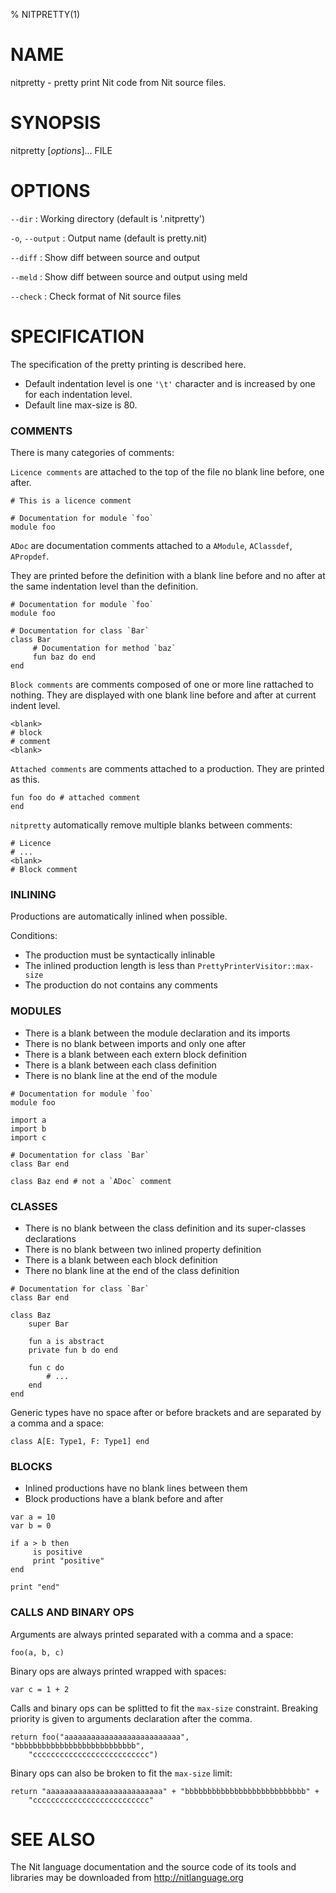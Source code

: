 % NITPRETTY(1)

# NAME

nitpretty - pretty print Nit code from Nit source files.

# SYNOPSIS

nitpretty [*options*]... FILE

# OPTIONS

`--dir`
:   Working directory (default is '.nitpretty')

`-o`, `--output`
:   Output name (default is pretty.nit)

`--diff`
:   Show diff between source and output

`--meld`
:   Show diff between source and output using meld

`--check`
:   Check format of Nit source files

# SPECIFICATION

The specification of the pretty printing is described here.

* Default indentation level is one `'\t'` character and is increased by one for
  each indentation level.
* Default line max-size is 80.

### COMMENTS

There is many categories of comments:

`Licence comments` are attached to the top of the file no blank line before,
one after.

~~~nitish
# This is a licence comment

# Documentation for module `foo`
module foo
~~~

`ADoc` are documentation comments attached to a `AModule`, `AClassdef`, `APropdef`.

They are printed before the definition with a blank line before and no after
at the same indentation level than the definition.

~~~nitish
# Documentation for module `foo`
module foo

# Documentation for class `Bar`
class Bar
     # Documentation for method `baz`
     fun baz do end
end
~~~

`Block comments` are comments composed of one or more line rattached to nothing.
They are displayed with one blank line before and after at current indent level.

~~~nitish
<blank>
# block
# comment
<blank>
~~~

`Attached comments` are comments attached to a production.
They are printed as this.

~~~nitish
fun foo do # attached comment
end
~~~

`nitpretty` automatically remove multiple blanks between comments:

~~~nitish
# Licence
# ...
<blank>
# Block comment
~~~

### INLINING

Productions are automatically inlined when possible.

Conditions:

* The production must be syntactically inlinable
* The inlined production length is less than `PrettyPrinterVisitor::max-size`
* The production do not contains any comments

### MODULES

* There is a blank between the module declaration and its imports
* There is no blank between imports and only one after
* There is a blank between each extern block definition
* There is a blank between each class definition
* There is no blank line at the end of the module

~~~nitish
# Documentation for module `foo`
module foo

import a
import b
import c

# Documentation for class `Bar`
class Bar end

class Baz end # not a `ADoc` comment
~~~

### CLASSES

* There is no blank between the class definition and its super-classes declarations
* There is no blank between two inlined property definition
* There is a blank between each block definition
* There no blank line at the end of the class definition

~~~nitish
# Documentation for class `Bar`
class Bar end

class Baz
    super Bar

    fun a is abstract
    private fun b do end

    fun c do
        # ...
    end
end
~~~

Generic types have no space after or before brackets and are separated by a comma and a space:

~~~nitish
class A[E: Type1, F: Type1] end
~~~

### BLOCKS

* Inlined productions have no blank lines between them
* Block productions have a blank before and after

~~~nitish
var a = 10
var b = 0

if a > b then
     is positive
     print "positive"
end

print "end"
~~~

### CALLS AND BINARY OPS

Arguments are always printed separated with a comma and a space:

~~~nitish
foo(a, b, c)
~~~

Binary ops are always printed wrapped with spaces:

~~~nitish
var c = 1 + 2
~~~

Calls and binary ops can be splitted to fit the `max-size` constraint.
Breaking priority is given to arguments declaration after the comma.

~~~nitish
return foo("aaaaaaaaaaaaaaaaaaaaaaaaaa", "bbbbbbbbbbbbbbbbbbbbbbbbbbb",
    "cccccccccccccccccccccccccc")
~~~

Binary ops can also be broken to fit the `max-size` limit:

~~~nitish
return "aaaaaaaaaaaaaaaaaaaaaaaaaa" + "bbbbbbbbbbbbbbbbbbbbbbbbbbb" +
    "cccccccccccccccccccccccccc"
~~~

# SEE ALSO

The Nit language documentation and the source code of its tools and libraries may be downloaded from <http://nitlanguage.org>

